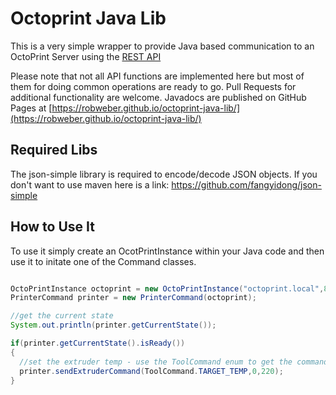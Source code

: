 # Octoprint Java Lib
This is a very simple wrapper to provide Java based communication to an OctoPrint Server using the [REST API](http://docs.octoprint.org/en/master/api/)

Please note that not all API functions are implemented here but most of them for doing common operations are ready to go. Pull Requests for additional functionality are welcome. Javadocs are published on GitHub Pages at [https://robweber.github.io/octoprint-java-lib/](https://robweber.github.io/octoprint-java-lib/) 

## Required Libs

The json-simple library is required to encode/decode JSON objects. If you don't want to use maven here is a link: https://github.com/fangyidong/json-simple

## How to Use It

To use it simply create an OcotPrintInstance within your Java code and then use it to initate one of the Command classes.

```java

OctoPrintInstance octoprint = new OctoPrintInstance("octoprint.local",80,"api_key");
PrinterCommand printer = new PrinterCommand(octoprint);

//get the current state
System.out.println(printer.getCurrentState());

if(printer.getCurrentState().isReady())
{
  //set the extruder temp - use the ToolCommand enum to get the command,the extruder num (0 indexed) and the value
  printer.sendExtruderCommand(ToolCommand.TARGET_TEMP,0,220);
}

```
